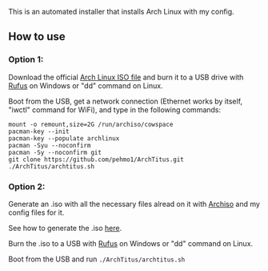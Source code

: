 This is an automated installer that installs Arch Linux with my config.

## How to use

### Option 1:
Download the official [Arch Linux ISO file](https://archlinux.org/download) and burn it to a USB drive with [Rufus](https://rufus.ie/en/) on Windows or "dd" command on Linux.

Boot from the USB, get a network connection (Ethernet works by itself, "iwctl" command for WiFi), and type in the following commands:

```
mount -o remount,size=2G /run/archiso/cowspace
pacman-key --init
pacman-key --populate archlinux
pacman -Syu --noconfirm
pacman -Sy --noconfirm git
git clone https://github.com/pehmo1/ArchTitus.git
./ArchTitus/archtitus.sh
```

### Option 2:
Generate an .iso with all the necessary files alread on it with [Archiso](https://wiki.archlinux.org/title/Archiso) and my config files for it.

See how to generate the .iso [here](https://github.com/pehmo1/archimg).

Burn the .iso to a USB with [Rufus](https://rufus.ie/en/) on Windows or "dd" command on Linux.

Boot from the USB and run ```./ArchTitus/archtitus.sh```